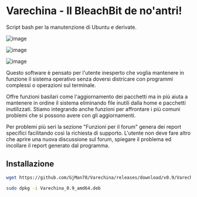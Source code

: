 # Varechina - Il BleachBit de no'antri!
Script bash per la manutenzione di Ubuntu e derivate.

![image](https://github.com/GjMan78/Varechina/assets/116692121/ef522b6c-8baa-4305-a991-af79eb7cabe1)

![image](https://github.com/GjMan78/Varechina/assets/116692121/9fdb0807-b9a9-427e-8d73-36e87a876cf1)

![image](https://github.com/GjMan78/Varechina/assets/116692121/14f36f42-2822-48ab-9fc1-b7282170dee8)



Questo software è pensato per l'utente inesperto che voglia mantenere in funzione il sistema operativo senza doversi districare con programmi complessi o operazioni sul terminale.

Offre funzioni basilari come l'aggiornamento dei pacchetti ma in più aiuta a mantenere in ordine il sistema eliminando file inutili dalla home e pacchetti inutilizzati.
Stiamo integrando anche funzioni per affrontare i più comuni problemi che si possono avere con gli aggiornamenti.

Per problemi più seri la sezione "Funzioni per il forum" genera dei report specifici facilitando così la richiesta di supporto.
L'utente non deve fare altro che aprire una nuova discussione sul forum, spiegare il problema ed incollare il report generato dal programma.

## Installazione

```bash
wget https://github.com/GjMan78/Varechina/releases/download/v0.9/Varechina_0.9_amd64.deb
```

```bash
sudo dpkg -i Varechina_0.9_amd64.deb
```
